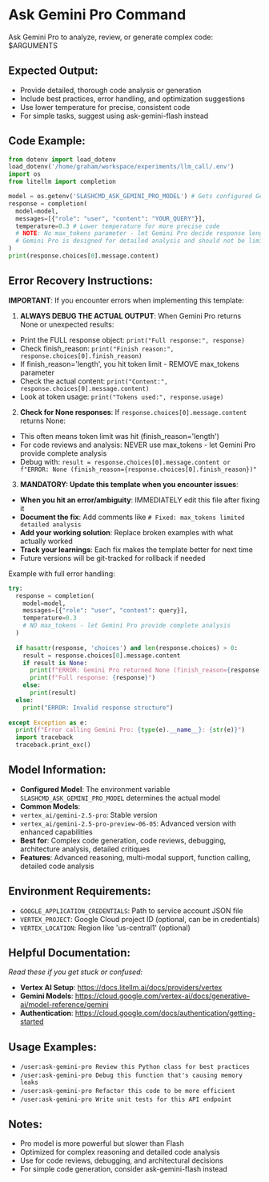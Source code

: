 # Ask Gemini Pro Command

Ask Gemini Pro to analyze, review, or generate complex code: $ARGUMENTS

## Expected Output:
- Provide detailed, thorough code analysis or generation
- Include best practices, error handling, and optimization suggestions
- Use lower temperature for precise, consistent code
- For simple tasks, suggest using ask-gemini-flash instead

## Code Example:
```python
from dotenv import load_dotenv
load_dotenv('/home/graham/workspace/experiments/llm_call/.env')
import os
from litellm import completion

model = os.getenv('SLASHCMD_ASK_GEMINI_PRO_MODEL') # Gets configured Gemini Pro model
response = completion(
  model=model,
  messages=[{"role": "user", "content": "YOUR_QUERY"}],
  temperature=0.3 # Lower temperature for more precise code
  # NOTE: No max_tokens parameter - let Gemini Pro decide response length
  # Gemini Pro is designed for detailed analysis and should not be limited
)
print(response.choices[0].message.content)
```

## Error Recovery Instructions:
**IMPORTANT**: If you encounter errors when implementing this template:

1. **ALWAYS DEBUG THE ACTUAL OUTPUT**: When Gemini Pro returns None or unexpected results:
  - Print the FULL response object: `print("Full response:", response)`
  - Check finish_reason: `print("Finish reason:", response.choices[0].finish_reason)`
  - If finish_reason='length', you hit token limit - REMOVE max_tokens parameter
  - Check the actual content: `print("Content:", response.choices[0].message.content)`
  - Look at token usage: `print("Tokens used:", response.usage)`

2. **Check for None responses**: If `response.choices[0].message.content` returns None:
  - This often means token limit was hit (finish_reason='length')
  - For code reviews and analysis: NEVER use max_tokens - let Gemini Pro provide complete analysis
  - Debug with: `result = response.choices[0].message.content or f"ERROR: None (finish_reason={response.choices[0].finish_reason})"`

3. **MANDATORY: Update this template when you encounter issues**:
  - **When you hit an error/ambiguity**: IMMEDIATELY edit this file after fixing it
  - **Document the fix**: Add comments like `# Fixed: max_tokens limited detailed analysis`
  - **Add your working solution**: Replace broken examples with what actually worked
  - **Track your learnings**: Each fix makes the template better for next time
  - Future versions will be git-tracked for rollback if needed

Example with full error handling:
```python
try:
  response = completion(
    model=model,
    messages=[{"role": "user", "content": query}],
    temperature=0.3
    # NO max_tokens - let Gemini Pro provide complete analysis
  )
   
  if hasattr(response, 'choices') and len(response.choices) > 0:
    result = response.choices[0].message.content
    if result is None:
      print(f"ERROR: Gemini Pro returned None (finish_reason={response.choices[0].finish_reason})")
      print(f"Full response: {response}")
    else:
      print(result)
  else:
    print("ERROR: Invalid response structure")
     
except Exception as e:
  print(f"Error calling Gemini Pro: {type(e).__name__}: {str(e)}")
  import traceback
  traceback.print_exc()
```

## Model Information:
- **Configured Model**: The environment variable `SLASHCMD_ASK_GEMINI_PRO_MODEL` determines the actual model
- **Common Models**:
 - `vertex_ai/gemini-2.5-pro`: Stable version
 - `vertex_ai/gemini-2.5-pro-preview-06-05`: Advanced version with enhanced capabilities
- **Best for**: Complex code generation, code reviews, debugging, architecture analysis, detailed critiques
- **Features**: Advanced reasoning, multi-modal support, function calling, detailed code analysis

## Environment Requirements:
- `GOOGLE_APPLICATION_CREDENTIALS`: Path to service account JSON file
- `VERTEX_PROJECT`: Google Cloud project ID (optional, can be in credentials)
- `VERTEX_LOCATION`: Region like 'us-central1' (optional)

## Helpful Documentation:
*Read these if you get stuck or confused:*
- **Vertex AI Setup**: https://docs.litellm.ai/docs/providers/vertex
- **Gemini Models**: https://cloud.google.com/vertex-ai/docs/generative-ai/model-reference/gemini
- **Authentication**: https://cloud.google.com/docs/authentication/getting-started

## Usage Examples:
- `/user:ask-gemini-pro Review this Python class for best practices`
- `/user:ask-gemini-pro Debug this function that's causing memory leaks`
- `/user:ask-gemini-pro Refactor this code to be more efficient`
- `/user:ask-gemini-pro Write unit tests for this API endpoint`

## Notes:
- Pro model is more powerful but slower than Flash
- Optimized for complex reasoning and detailed code analysis
- Use for code reviews, debugging, and architectural decisions
- For simple code generation, consider ask-gemini-flash instead